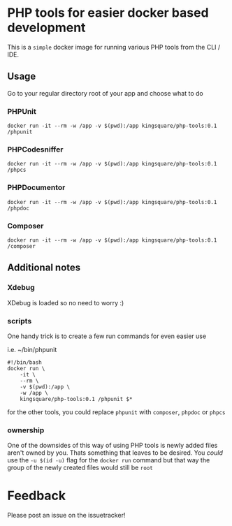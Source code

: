 # PHP tools for easier docker based development

This is a `simple` docker image for running various PHP tools from the CLI / IDE.

## Usage

Go to your regular directory root of your app and choose what to do

### PHPUnit

``` docker run -it --rm -w /app -v $(pwd):/app kingsquare/php-tools:0.1 /phpunit ```

### PHPCodesniffer

``` docker run -it --rm -w /app -v $(pwd):/app kingsquare/php-tools:0.1 /phpcs ```

### PHPDocumentor

``` docker run -it --rm -w /app -v $(pwd):/app kingsquare/php-tools:0.1 /phpdoc ```

### Composer

``` docker run -it --rm -w /app -v $(pwd):/app kingsquare/php-tools:0.1 /composer ```

## Additional notes

### Xdebug

XDebug is loaded so no need to worry :)

### scripts
One handy trick is to create a few run commands for even easier use

i.e. ~/bin/phpunit
``` 
#!/bin/bash
docker run \
	-it \
	--rm \
	-v $(pwd):/app \
	-w /app \
	kingsquare/php-tools:0.1 /phpunit $*
```
for the other tools, you could replace ```phpunit``` with ```composer```, ```phpdoc``` or ```phpcs```

### ownership

One of the downsides of this way of using PHP tools is newly added files aren't owned by you. Thats something that leaves
to be desired. You _could_ use the ```-u $(id -u)``` flag for the ```docker run``` command but that way the group of the
newly created files would still be ```root```

# Feedback

Please post an issue on the issuetracker!
